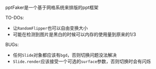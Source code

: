 pptFaker是一个基于网格系统来排版的ppt框架

TO-DOs:

- 让`RandomFlipper`也可以自由变换大小
- 可能在检测到图片是黑白的时候可以内存的使用量到原来的1/3

BUGs:

- 任何`Slide`对象都应该有`bgd`，否则切换问题没法解决
- `Slide.render`应该接受一个可选的`surface`参数，否则切换时会有闪烁